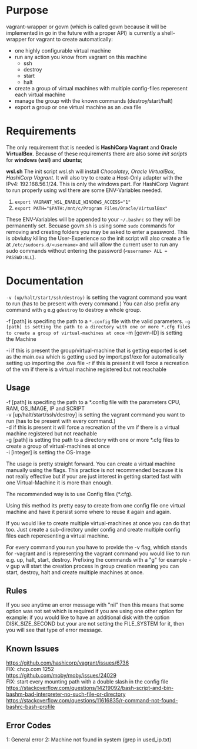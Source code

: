 # Purpose
vagrant-wrapper or govm (which is called govm because it will be implemented in go in the future with a proper API) is 
currently a shell-wrapper for vagrant to create automatically:
* one highly configurable virtual machine
* run any action you know from vagrant on this machine
  * ssh
  * destroy
  * start
  * halt
* create a group of virtual machines with multiple config-files reperesent each virtual machine
* manage the group with the known commands (destroy/start/halt)
* export a group or one virtual machine as an .ova file

# Requirements
The only requirement that is needed is **HashiCorp Vagrant** and **Oracle VirtualBox**.
Because of these requirements there are also some *init scripts* for **windows (wsl)** and **ubuntu**;

**wsl.sh**
The init script wsl.sh will install *Chocolatey, Oracle VirtualBox, HashiCorp Vagrant*. 
It will also try to create a Host-Only adapter with the IPv4: 192.168.56.1/24. This is only
the windows part. For HashiCorp Vagrant to run properly using wsl there are some ENV-Variables
needed. 
1. `export VAGRANT_WSL_ENABLE_WINDOWS_ACCESS="1"`
2. `export PATH="$PATH:/mnt/c/Program Files/Oracle/VirtualBox"` 

These ENV-Variables will be appended to your `~/.bashrc` so they will be permanently set.
Becuase govm.sh is using some `sudo` commands for removing and creating folders you may be
asked to enter a password. This is obviulsy killing the User-Experience so the init script 
will also create a file at `/etc/sudoers.d/<username>` and will allow the current user to run any
sudo commands without entering the password (`<username> ALL = PASSWD:ALL`).


# Documentation

`-v (up/halt/start/ssh/destroy)` is setting the vagrant command you want to run (has to be present with every command.) You can also prefix any command with `g` e.g `gdestroy` to destroy a whole group.

-f [path] is specifing the path to a `*.config` file with the valid parameters.
`-g [path] is setting the path to a directory with one or more *.cfg files to create a group of virtual-machines at once`
-m [govm-ID] is setting the Machine
 
-i if this is present the group/virtual-machine that is getting exported is set as the main.ova
which is getting used by import.ps1/exe for automatically setting up importing the .ova file
-r if this is present it will force a recreation of the vm if there is a virtual machine registered but not reachable


## Usage ##
-f [path] is specifing the path to a *.config file with the parameters CPU, RAM, OS_IMAGE, IP and SCRIPT  
-v [up/halt/start/ssh/destroy] is setting the vagrant command you want to run (has to be present with every command.)  
-d if this is present it will force a recreation of the vm if there is a virtual machine registered but not reachable  
-g [path] is setting the path to a directory with one or more *.cfg files to create a group of virtual-machines at once  
-i [integer] is setting the OS-Image  


The usage is pretty straight forward. You can create a virtual machine manually using the flags.
This practice is not recommended because it is not really effective but if your are just interest in
getting started fast with one Virtual-Machine it is more than enough.

The recommended way is to use Config files (*.cfg).

Using this method its pretty easy to create from one config file
one virtual machine and have it persist some where to reuse it again
and again.

If you would like to create multiple virtual-machines at once you can do that too. Just
create a sub-directory under config and create multiple config files each reperesenting 
a virtual machine. 

For every command you run you have to provide the -v flag, whtich stands for -vagrant
and is representing the vagrant command you would like to run e.g. up, halt, start, destroy.
Prefixing the commands with a "g" for example -v gup will start the creation process in group
creation meaning you can start, destroy, halt and create multiple machines at once.

## Rules ##
If you see anytime an error message with "nil" then this means
that some option was not set which is required if you are using
one other option for example: if you would like to have
an additional disk with the option DISK_SIZE_SECOND but your are not
setting the FILE_SYSTEM for it, then you will see that type of error message.


## Known Issues ## 

https://github.com/hashicorp/vagrant/issues/6736  
FIX: chcp.com 1252  
https://github.com/moby/moby/issues/24029  
FIX: start every mounting path with a double slash in the config file
https://stackoverflow.com/questions/14219092/bash-script-and-bin-bashm-bad-interpreter-no-such-file-or-directory
https://stackoverflow.com/questions/11616835/r-command-not-found-bashrc-bash-profile

## Error Codes ##

1: General error
2: Machine not found in system (grep in used_ip.txt)